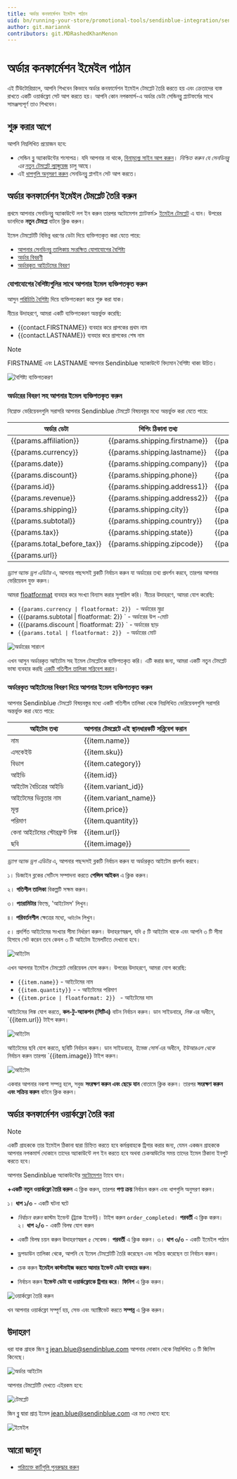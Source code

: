 ```yaml
---
title: অর্ডার কনফার্মেশন ইমেইল পাঠান
uid: bn/running-your-store/promotional-tools/sendinblue-integration/send-an-order-confirmation-email
author: git.mariannk
contributors: git.MDRashedKhanMenon
---
```


# অর্ডার কনফার্মেশন ইমেইল পাঠান

এই টিউটোরিয়ালে, আপনি শিখবেন কিভাবে অর্ডার কনফার্মেশন ইমেইল টেমপ্লেট তৈরি করতে হয় এবং ক্রেতাদের ব্যস্ত রাখতে একটি ওয়ার্কফ্লো সেট আপ করতে হয়। আপনি কোন নপকমার্স-এ অর্ডার ডেটা সেন্ডিনব্লু প্ল্যাটফর্মের সাথে সামঞ্জস্যপূর্ণ তাও শিখবেন।

## শুরু করার আগে

আপনি নিম্নলিখিত প্রয়োজন হবে:
* সেন্ডিন ব্লু অ্যাকাউন্টের শংসাপত্র। যদি আপনার না থাকে, [বিনামূল্যে সাইন আপ করুন](https://app.sendinblue.com/account/register/?utm_source=nopcommerce_plugin&utm_medium=plugin&utm_campaign=module_link)।
*নিশ্চিত করুন যে সেনডিনব্লু এর* [নতুন টেমপ্লেট ল্যাঙ্গুয়েজ](https://help.sendinblue.com/hc/en-us/articles/360000659260?utm_source=nopcommerce_plugin&utm_medium=plugin&utm_campaign=module_link) চালু আছে।
* এই [ধাপগুলি অনুসরণ করুন](xref:bn/running-your-store/promotional-tools/sendinblue-integration/set-up-sendinblue-plugin) সেনডিনব্লু প্লাগইন সেট আপ করতে।

## অর্ডার কনফার্মেশন ইমেইল টেমপ্লেট তৈরি করুন

প্রথমে আপনার সেনডিনব্লু অ্যাকাউন্টে লগ ইন করুন তারপর অটোমেশন প্ল্যাটফর্ম> [ইমেইল টেমপ্লেট](https://my.sendinblue.com/camp/lists/template?utm_source=nopcommerce_plugin&utm_medium=plugin&utm_campaign=module_link) এ যান। উপরের ডানদিকে **নতুন টেমপ্লে** বাটনে ক্লিক করুন।

ইমেল টেমপ্লেটটি বিভিন্ন ধরণের ডেটা দিয়ে ব্যক্তিগতকৃত করা যেতে পারে:
* [আপনার সেনডিনব্লু তালিকায় সংরক্ষিত যোগাযোগের বৈশিষ্ট্য](#personalize-your-email-with-contact-attributes)
* [অর্ডার বিবরণী](#personalize-your-email-with-the-order-details)
* [অর্ডারকৃত আইটেমের বিবরণ](#personalize-your-email-with-the-ordered-items-details)

### যোগাযোগের বৈশিষ্ট্যগুলির সাথে আপনার ইমেল ব্যক্তিগতকৃত করুন

আসুন [পরিচিতি বৈশিষ্ট্য](https://help.sendinblue.com/hc/en-us/articles/360001008200?utm_source=nopcommerce_plugin&utm_medium=plugin&utm_campaign=module_link) দিয়ে ব্যক্তিগতকরণ করে শুরু করা যাক।

নীচের উদাহরণে, আমরা একটি ব্যক্তিগতকরণ অন্তর্ভুক্ত করেছি:

* {{contact.FIRSTNAME}} ব্যবহার করে প্রাপকের প্রথম নাম
* {{contact.LASTNAME}} ব্যবহার করে প্রাপকের শেষ নাম

> [!NOTE]
> FIRSTNAME এবং LASTNAME আপনার Sendinblue অ্যাকাউন্টে বিদ্যমান বৈশিষ্ট্য থাকা উচিত।

![বৈশিষ্ট্য ব্যক্তিগতকরণ](_static/send-an-order-confirmation-email/attribute-personalization.gif)

### অর্ডারের বিবরণ সহ আপনার ইমেল ব্যক্তিগতকৃত করুন

নিম্নোক্ত ভেরিয়েবলগুলি সরাসরি আপনার Sendinblue টেমপ্লেট বিষয়বস্তুর মধ্যে অন্তর্ভুক্ত করা যেতে পারে:

| অর্ডার ডেটা | শিপিং ঠিকানা তথ্য | বিলিং ঠিকানা তথ্য |
| ------------- | ------------- | ------------- |
| {{params.affiliation}} | {{params.shipping.firstname}} | {{params.billing.firstname}} |
| {{params.currency}} | {{params.shipping.lastname}} | {{params.billing.lastname}} |
| {{params.date}} | {{params.shipping.company}} | {{params.billing.company}} |
| {{params.discount}} | {{params.shipping.phone}} | {{params.billing.phone}} |
| {{params.id}} | {{params.shipping.address1}} | {{params.billing.address1}} |
| {{params.revenue}} | {{params.shipping.address2}} | {{params.billing.address2}} |
| {{params.shipping}} | {{params.shipping.city}} | {{params.billing.city}} |
| {{params.subtotal}} | {{params.shipping.country}} | {{params.billing.country}} |
| {{params.tax}} | {{params.shipping.state}} | {{params.billing.state}} |
| {{params.total_before_tax}} | {{params.shipping.zipcode}} | {{params.billing.zipcode}} |
| {{params.url}} |

*ড্র্যাগ অ্যান্ড ড্রপ এডিটর* এ, আপনার পছন্দসই ব্লকটি নির্বাচন করুন যা অর্ডারের তথ্য প্রদর্শন করবে, তারপর আপনার ভেরিয়েবল যুক্ত করুন।

আমরা [floatformat](https://help.sendinblue.com/hc/en-us/articles/360000268730?utm_source=nopcommerce_plugin&utm_medium=plugin&utm_campaign=module_link#numbers) ব্যবহার করে সংখ্যা বিন্যাস করার সুপারিশ করি। নীচের উদাহরণে, আমরা যোগ করেছি:

* `{{params.currency | floatformat: 2}} ` - অর্ডারের মুদ্রা
* {{{params.subtotal | floatformat: 2}} ` - অর্ডারের উপ -মোট
* {{{params.discount | floatformat: 2}} ` - অর্ডারের ছাড়
* `{{params.total | floatformat: 2}} ` - অর্ডারের মোট

![অর্ডারের সারাংশ](_static/send-an-order-confirmation-email/order.jpg)

এখন আসুন অর্ডারকৃত আইটেম সহ ইমেল টেমপ্লেটকে ব্যক্তিগতকৃত করি। এটি করার জন্য, আমরা একটি নতুন টেমপ্লেট ভাষা ব্যবহার করছি [একটি গতিশীল তালিকা সন্নিবেশ করান](https://help.sendinblue.com/hc/en-us/articles/360000887379-Inserting-a-dynamic-list-in-the-Drag-Drop-editor-NEW-?utm_source=nopcommerce_plugin&utm_medium=plugin&utm_campaign=module_link)।

### অর্ডারকৃত আইটেমের বিবরণ দিয়ে আপনার ইমেল ব্যক্তিগতকৃত করুন

আপনার Sendinblue টেমপ্লেট বিষয়বস্তুর মধ্যে একটি গতিশীল তালিকা থেকে নিম্নলিখিত ভেরিয়েবলগুলি সরাসরি অন্তর্ভুক্ত করা যেতে পারে:

| আইটেম তথ্য | আপনার টেমপ্লেটে এই স্থানধারকটি সন্নিবেশ করান |
| ------------- | ------------- |
| নাম | {{item.name}} |
| এসকেইউ | {{item.sku}} |
| বিভাগ | {{item.category}} |
| আইডি | {{item.id}} |
| আইটেম বৈচিত্রের আইডি | {{item.variant_id}} |
| আইটেমের ভিন্নতার নাম | {{item.variant_name}} |
| মূল্য | {{item.price}} |
| পরিমাণ | {{item.quantity}} |
| কেনা আইটেমের স্টোরফ্রন্ট লিঙ্ক | {{item.url}} |
| ছবি | {{item.image}} |

*ড্র্যাগ অ্যান্ড ড্রপ এডিটর* এ, আপনার পছন্দসই ব্লকটি নির্বাচন করুন যা অর্ডারকৃত আইটেম প্রদর্শন করবে।

১। ডিজাইন ব্লকের সেটিংস সম্পাদনা করতে **পেন্সিল আইকন** এ ক্লিক করুন।

২। **গতিশীল তালিকা** বিকল্পটি সক্ষম করুন।

৩। **প্যারামিটার** ফিল্ডে, 'আইটেমস' লিখুন।

৪। **পরিবর্তনশীল** ক্ষেত্রের মধ্যে, `আইটেম` লিখুন।

৫। প্রদর্শিত আইটেমের সংখ্যার সীমা নির্ধারণ করুন। উদাহরণস্বরূপ, যদি ৫ টি আইটেম থাকে এবং আপনি ৩ টি সীমা হিসাবে সেট করেন তবে কেবল ৩ টি আইটেম ইমেলটিতে দেখানো হবে।

![আইটেম](_static/send-an-order-confirmation-email/items.jpg)

এখন আপনার ইমেইল টেমপ্লেটে ভেরিয়েবল যোগ করুন। উপরের উদাহরণে, আমরা যোগ করেছি:
* `{{item.name}}` - আইটেমের নাম
* `{{item.quantity}}` - - আইটেমের পরিমাণ
* `{{item.price | floatformat: 2}} ` - আইটেমের দাম

আইটেমের লিঙ্ক যোগ করতে, **কল-টু-অ্যাকশন (সিটিএ)** বাটন নির্বাচন করুন। ডান সাইডবারে, *লিঙ্ক* এর অধীনে, `{{item.url}} টাইপ করুন।

![আইটেম](_static/send-an-order-confirmation-email/item.jpg)

আইটেমের ছবি যোগ করতে, ছবিটি নির্বাচন করুন। ডান সাইডবারে, *ইমেজ সোর্স* এর অধীনে, *ইউআরএল থেকে* নির্বাচন করুন তারপর `{{item.image}} টাইপ করুন।

![আইটেম](_static/send-an-order-confirmation-email/image.jpg)

একবার আপনার নকশা সম্পন্ন হলে, সবুজ **সংরক্ষণ করুন এবং ছেড়ে যান** বোতামে ক্লিক করুন। তারপর **সংরক্ষণ করুন এবং সক্রিয় করুন** বাটনে ক্লিক করুন।

## অর্ডার কনফার্মেশন ওয়ার্কফ্লো তৈরি করা

> [!NOTE]
> একটি গ্রাহককে তার ইমেইল ঠিকানা দ্বারা চিহ্নিত করতে হবে কর্মপ্রবাহকে ট্রিগার করার জন্য, যেমন একজন গ্রাহককে আপনার নপকমার্স দোকানে তাদের অ্যাকাউন্টে লগ ইন করতে হবে অথবা চেকআউটের সময় তাদের ইমেল ঠিকানা ইনপুট করতে হবে।

আপনার Sendinblue অ্যাকাউন্টের [অটোমেশন](https://automation.sendinblue.com/?utm_source=nopcommerce_plugin&utm_medium=plugin&utm_campaign=module_link) ট্যাবে যান।

**+একটি নতুন ওয়ার্কফ্লো তৈরি করুন** এ ক্লিক করুন, তারপর **পণ্য ক্রয়** নির্বাচন করুন এবং ধাপগুলি অনুসরণ করুন।

১। **ধাপ ১/৩** - একটি ঘটনা ঘটে

* *নির্বাচন করুন* কাস্টম ইভেন্ট (ট্র্যাক ইভেন্ট)। টাইপ করুন `order_completed`।
**পরবর্তী** এ ক্লিক করুন।
২। **ধাপ ২/৩** - একটি বিলম্ব যোগ করুন

* একটি বিলম্ব চয়ন করুন উদাহরণস্বরূপ ৫ সেকেন্ড।
**পরবর্তী** এ ক্লিক করুন।
৩। **ধাপ ৩/৩** - একটি ইমেইল পাঠান

* ড্রপডাউন তালিকা থেকে, আপনি যে ইমেল টেমপ্লেটটি তৈরি করেছেন এবং সক্রিয় করেছেন তা নির্বাচন করুন।
* চেক করুন **ইমেইল কাস্টমাইজ করতে আমার ইভেন্ট ডেটা ব্যবহার করুন**।
* নির্বাচন করুন **ইভেন্ট ডেটা যা ওয়ার্কফ্লোকে ট্রিগার করে**।
**ফিনিশ** এ ক্লিক করুন।

![ওয়ার্কফ্লো তৈরি করুন](_static/send-an-order-confirmation-email/create-workflow.gif)

খন আপনার ওয়ার্কফ্লো সম্পূর্ণ হয়, সেভ এবং অ্যাক্টিভেট করতে **সম্পন্ন** এ ক্লিক করুন।

## উদাহরণ

ধরা যাক গ্রাহক জিন ব্লু jean.blue@sendinblue.com আপনার দোকান থেকে নিম্নলিখিত ৩ টি জিনিস কিনেছে।

![অর্ডার আইটেম](_static/send-an-order-confirmation-email/order-items.jpg)

আপনার টেমপ্লেটটি দেখতে এইরকম হবে:

![টেমপ্লেট](_static/send-an-order-confirmation-email/template.jpg)

জিন ব্লু দ্বারা প্রাপ্ত ইমেল jean.blue@sendinblue.com এর মত দেখতে হবে:

![ইমেইল](_static/send-an-order-confirmation-email/email.jpg)

## আরো জানুন
* [পরিত্যক্ত কার্টগুলি পুনরুদ্ধার করুন](xref:bn/running-your-store/promotional-tools/sendinblue-integration/recover-abandoned-carts)
